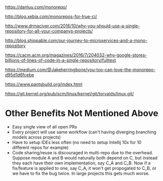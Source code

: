 https://danluu.com/monorepo/

http://blog.xebia.com/monorepos-for-true-ci/

http://www.drmaciver.com/2016/10/why-you-should-use-a-single-repository-for-all-your-companys-projects/

http://blog.shippable.com/our-journey-to-microservices-and-a-mono-repository

https://cacm.acm.org/magazines/2016/7/204032-why-google-stores-billions-of-lines-of-code-in-a-single-repository/fulltext

https://medium.com/@Jakeherringbone/you-too-can-love-the-monorepo-d95d1d6fcebe

https://www.pantsbuild.org/index.html

https://git.kernel.org/pub/scm/linux/kernel/git/torvalds/linux.git/

# Other Benefits Not Mentioned Above

 - Easy single view of all open PRs
 - Every project will use same workflow (can't having diverging branching models across projects)
 - Have to setup IDEs less often (no need to setup Intellij 10x for 10 different repos for example)
 - Code sharing/reuse is discouraged in multi-repo due to the overhead.  Suppose module A and B would naturally both depend on C, but instead they each have their own implementation, say C_A and C_B.  Now if a fix/feature is applied to one, say C_A, it won't get propogated to C_B, or we have to fix the bug twice.  In large projects this gets much worse.
